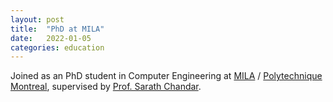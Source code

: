 ```yaml
---
layout: post
title:  "PhD at MILA"
date:   2022-01-05
categories: education
---
```


Joined as an PhD student in Computer Engineering at [MILA](https://mila.quebec/en/) / [Polytechnique Montreal](https://www.polymtl.ca), supervised by [Prof. Sarath Chandar](http://sarathchandar.in). 